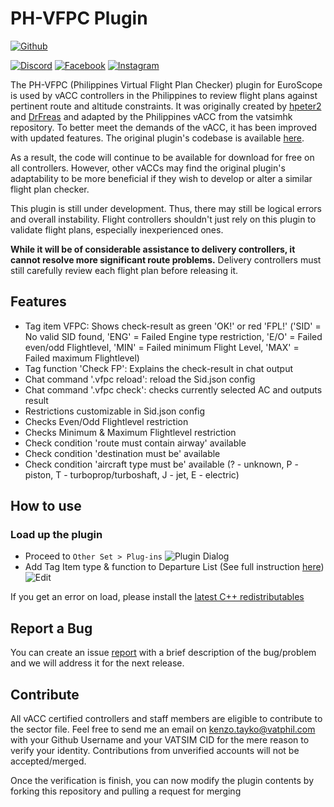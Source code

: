 # PH-VFPC Plugin 

[![Github](https://img.shields.io/github/v/release/vatsimph/PH-VFPC?color=%23F56040)](https://github.com/vatsimph/PH-VFPC/releases/latest)

[![Discord](https://img.shields.io/discord/275064722678743042.svg?label=&logo=discord&logoColor=ffffff&color=7389D8&labelColor=6A7EC2)](https://vats.im/vatphil-discord)  [![Facebook](https://img.shields.io/badge/-Philippines%20vACC-e84393?label=&logo=facebook&logoColor=ffffff&color=3b5998&labelColor=2f477a)](https://www.facebook.com/philippinesvacc/) [![Instagram](https://img.shields.io/badge/-@vatphil-e84393?label=&logo=instagram&logoColor=ffffff&color=ada332&labelColor=9c922c)](https://www.instagram.com/vatphil/)

The PH-VFPC (Philippines Virtual Flight Plan Checker) plugin for EuroScope is used by vACC controllers in the Philippines to review flight plans against pertinent route and altitude constraints. It was originally created by [hpeter2](https://github.com/hpeter2) and [DrFreas](https://github.com/DrFreas) and adapted by the Philippines vACC from the vatsimhk repository. To better meet the demands of the vACC, it has been improved with updated features. The original plugin's codebase is available [here](https://github.com/hpeter2/VFPC). 

As a result, the code will continue to be available for download for free on all controllers. However, other vACCs may find the original plugin's adaptability to be more beneficial if they wish to develop or alter a similar flight plan checker.

This plugin is still under development. Thus, there may still be logical errors and overall instability. Flight controllers shouldn't just rely on this plugin to validate flight plans, especially inexperienced ones.

**While it will be of considerable assistance to delivery controllers, it cannot resolve more significant route problems.** Delivery controllers must still carefully review each flight plan before releasing it.

## Features
- Tag item VFPC: Shows check-result as green 'OK!' or red 'FPL!' ('SID' = No valid SID found, 'ENG' = Failed Engine type restriction, 'E/O' = Failed even/odd Flightlevel, 'MIN' = Failed minimum Flight Level, 'MAX' = Failed maximum Flightlevel)
- Tag function 'Check FP': Explains the check-result in chat output
- Chat command '.vfpc reload': reload the Sid.json config
- Chat command '.vfpc check': checks currently selected AC and outputs result
- Restrictions customizable in Sid.json config
- Checks Even/Odd Flightlevel restriction
- Checks Minimum & Maximum Flightlevel restriction
- Check condition 'route must contain airway' available
- Check condition 'destination must be' available
- Check condition 'aircraft type must be' available (? - unknown, P - piston, T - turboprop/turboshaft, J - jet, E - electric)

## How to use
### Load up the plugin
- Proceed to ```Other Set > Plug-ins```
![Plugin Dialog](https://i.imgur.com/a1knt0u.png)
- Add Tag Item type & function to Departure List (See full instruction [here](https://github.com/hpeter2/VFPC#how-to-use))
![Edit](https://camo.githubusercontent.com/3d68db61053fa95e7d36f87dcade765bd66aa0af53e9f52f598287d880a6d8ff/68747470733a2f2f692e696d6775722e636f6d2f6b51727456664e2e706e67)

If you get an error on load, please install the [latest C++ redistributables](https://aka.ms/vs/17/release/vc_redist.x86.exe)

## Report a Bug
You can create an issue [report](https://github.com/vatsimph/PH-VFPC/issues) with a brief description of the bug/problem and we will address it for the next release.

## Contribute
All vACC certified controllers and staff members are eligible to contribute to the sector file. Feel free to send me an email on [kenzo.tayko@vatphil.com](mailto:kenzo.tayko@vatphil) with your Github Username and your VATSIM CID for the mere reason to verify your identity. Contributions from unverified accounts will not be accepted/merged.

Once the verification is finish, you can now modify the plugin contents by forking this repository and pulling a request for merging
